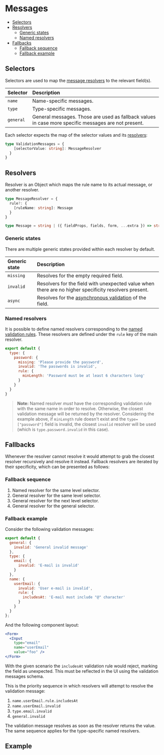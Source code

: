 # Messages

* [Selectors](messages.md#selectors)
* [Resolvers](messages.md#resolvers)
  * [Generic states](messages.md#generic-states)
  * [Named resolvers](messages.md#named-resolvers)
* [Fallbacks](messages.md#fallbacks)
  * [Fallback sequence](messages.md#fallback-sequence)
  * [Fallback example](messages.md#fallback-example)

## Selectors

Selectors are used to map the [message resolvers](messages.md#resolvers) to the relevant field\(s\).

| Selector | Description |
| :--- | :--- |
| `name` | Name-specific messages. |
| `type` | Type-specific messages. |
| `general` | General messages. Those are used as fallback values in case more specific messages are not present. |

Each selector expects the map of the selector values and its [resolvers](messages.md#resolvers):

```typescript
type ValidationMessages = {
    [selectorValue: string]: MessageResolver
  }
}
```

## Resolvers

Resolver is an Object which maps the rule name to its actual message, or another resolver.

```typescript
type MessageResolver = {
  rule?: {
    [ruleName: string]: Message
  }
}

type Message = string | ({ fieldProps, fields, form, ...extra }) => string;
```

### Generic states

There are multiple generic states provided within each resolver by default.

| Generic state | Description |
| :--- | :--- |
| `missing` | Resolves for the empty required field. |
| `invalid` | Resolvers for the field with unexpected value when there are no higher specificity resolvers present. |
| `async` | Resolves for the [asynchronous validation](../components/field/props/asyncrule.md) of the field. |

### Named resolvers

It is possible to define named resolvers corresponding to the [named validation rules](rules.md#named-rules). These resolvers are defined under the `rule` key of the main resolver.

```javascript
export default {
  type: {
    password: {
      missing: 'Please provide the password',
      invalid: 'The passwords is invalid',
      rule: {
        minLength: 'Password must be at least 6 characters long'
      }
    }
  }
}
```

> **Note:** Named resolver _must_ have the corresponding validation rule with the same name in order to resolve. Otherwise, the closest validation message will be returned by the resolver. Considering the example above, if `minLength` rule doesn't exist and the `type=["password"]` field is invalid, the closest `invalid` resolver will be used \(which is `type.password.invalid` in this case\).

## Fallbacks

Whenever the resolver cannot resolve it would attempt to grab the closest resolver recursively and resolve it instead. Fallback resolvers are iterated by their specificity, which can be presented as follows:

### Fallback sequence

1. Named resolver for the same level selector.
2. General resolver for the same level selector.
3. General resolver for the next level selector.
4. General resolver for the general selector.

### Fallback example

Consider the following validation messages:

```javascript
export default {
  general: {
    invalid: 'General invalid message'
  },
  type: {
    email: {
      invalid: 'E-mail is invalid'
    }
  },
  name: {
    userEmail: {
      invalid: 'User e-mail is invalid',
      rule: {
        includesAt: 'E-mail must include "@" character'
      }
    }
  }
};
```

And the following component layout:

```jsx
<Form>
  <Input
    type="email"
    name="userEmail"
    value="foo" />
</Form>
```

With the given scenario the `includesAt` validation rule would reject, marking the field as unexpected. This must be reflected in the UI using the validation messages schema.

This is the priority sequence in which resolvers will attempt to resolve the validation message:

1. `name.userEmail.rule.includesAt`
2. `name.userEmail.invalid`
3. `type.email.invalid`
4. `general.invalid`

The validation message resolves as soon as the resolver returns the value. The same sequence applies for the type-specific named resolvers.

## Example


